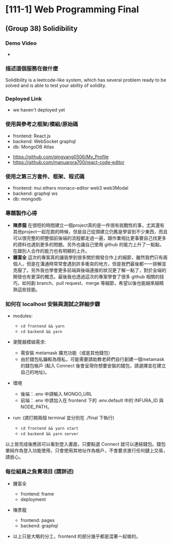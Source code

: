 #  [111-1] Web Programming Final
## (Group 38) Solidibility

### Demo Video
* 

### 描述這個服務在做什麼
Solidibility is a leetcode-like system, which has several problem ready to be solved and is able to test your ability of solidity.

### Deployed Link
* we haven't deployed yet

### 使用與參考之框架/模組/原始碼
- frontend: React.js
- backend: WebSocket graphql
- db: MongoDB Atlas
* https://github.com/qingyang0506/My_Profile
* https://github.com/manuarora700/react-code-editor

### 使用之第三方套件、框架、程式碼
- frontend: mui ethers monaco-editor web3 web3Modal
- backend: graphql ws
- db: mongodb

### 專題製作心得
* **陳彥龍**
  在很短的時間建立一個project真的是一件很有挑戰性的事，尤其還有其他project一起在跑的時候，但是自己從頭建立仍舊是學習到不少東西，而且可以很完整的把整個前後端的流程都走過一遍，跟作業相比更事要自己找更多的資料也遇到更多的問題。另外也讓自己使用 github 的能力上升了一點點，在跟別人合作的能力也有明顯的上升。
* **鍾富全**
  這次的專案真的讓我學到很多關於開發合作上的細節，雖然我們只有兩個人，但是在溝通時常常會遇到許多衝突的地方，但是我們最後都一一排解並克服了。另外我也學會更多前端與後端連接的狀況更了解一點了，對於全端的開發也有更深的概念。最後我也透過這次的專案學會了很多 github 相關的技巧，如何創 branch、pull request、merge 等細節，希望以後也能越來越精熟這些技能。
  
<!-- 以上為須發布在fb的內容 -->

### 如何在 localhost 安裝與測試之詳細步驟
* modules:
  * `cd frontend && yarn` 
  * `cd backend && yarn`

* 瀏覽器模組需求:
  * 需安裝 metamask 擴充功能（或是其他錢包）
  * 由於錢包私鑰較為隱私，可能需要請助教老師們自行創建一個metamask的錢包帳戶 (點入 Connect 後會呈現你想要安裝的錢包，請選擇並在建立自己的地址)。
* 環境
  * 後端：.env 中請輸入 MONGO_URL
  * 前端：.env 中請加入在 frontend 下的 .env.default 中的 INFURA_ID 與 NODE_PATH。
* run: (請打開兩個 terminal 並分別在 ./final 下執行)
  * `cd frontend && yarn start`
  * `cd backend && yarn server`

以上皆完成後應該可以看到登入畫面，只要點選 Connect 就可以連結錢包。錢包單純作為登入功能使用，只會使用其地址作為帳戶，不會要求進行任何鏈上交易，請放心。


### 每位組員之負責項目 (請詳述)
* 鍾富全
  * frontend: frame
  * deployment
* 陳彥龍
  * frontend: pages
  * backend: graphql
  
* 以上只是大略的分工，frontend 的部分幾乎都是混著一起做的。